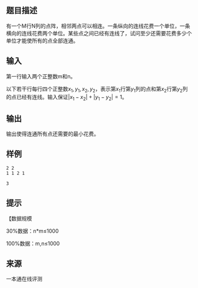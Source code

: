 ## 题目描述

有一个M行N列的点阵，相邻两点可以相连。一条纵向的连线花费一个单位，一条横向的连线花费两个单位。某些点之间已经有连线了，试问至少还需要花费多少个单位才能使所有的点全部连通。

## 输入

第一行输入两个正整数m和n。

以下若干行每行四个正整数$x_1,y_1,x_2,y_2$，表示第$x_1$行第$y_1$列的点和第$x_2$行第$y_2$列的点已经有连线。输入保证$|x_1-x_2|+|y_1-y_2|=1$。

## 输出

输出使得连通所有点还需要的最小花费。

## 样例

```input1
2 2
1 1 2 1
```

```output1
3
```

## 提示

【数据规模

30%数据：n*m≤1000

100%数据：m,n≤1000


 ## 来源

 一本通在线评测 